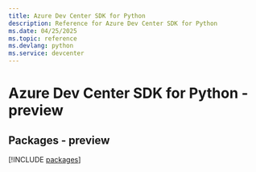 ```yaml
---
title: Azure Dev Center SDK for Python
description: Reference for Azure Dev Center SDK for Python
ms.date: 04/25/2025
ms.topic: reference
ms.devlang: python
ms.service: devcenter
---
```

# Azure Dev Center SDK for Python - preview
## Packages - preview
[!INCLUDE [packages](dev-center-index.md)]